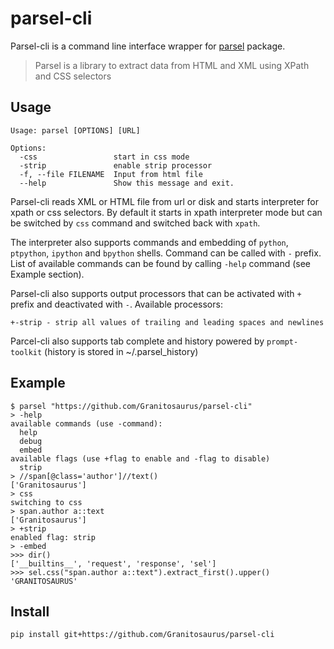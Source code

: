 # parsel-cli

Parsel-cli is a command line interface wrapper for [parsel](https://github.com/scrapy/parsel) package.
> Parsel is a library to extract data from HTML and XML using XPath and CSS selectors

## Usage

    Usage: parsel [OPTIONS] [URL]

    Options:
      -css                 start in css mode
      -strip               enable strip processor
      -f, --file FILENAME  Input from html file
      --help               Show this message and exit.

Parsel-cli reads XML or HTML file from url or disk and starts interpreter for xpath or css selectors.
By default it starts in xpath interpreter mode but can be switched by `css` command and switched back with `xpath`.

The interpreter also supports commands and embedding of `python`, `ptpython`, `ipython` and `bpython` shells.
Command can be called with `-` prefix. List of available commands can be found by calling `-help` command (see Example section).

Parsel-cli also supports output processors that can be activated with `+` prefix and deactivated with `-`.
Available processors:

    +-strip - strip all values of trailing and leading spaces and newlines

Parcel-cli also supports tab complete and history powered by `prompt-toolkit` (history is stored in ~/.parsel_history)

## Example


    $ parsel "https://github.com/Granitosaurus/parsel-cli"
    > -help
    available commands (use -command):
      help
      debug
      embed
    available flags (use +flag to enable and -flag to disable)
      strip
    > //span[@class='author']//text()
    ['Granitosaurus']
    > css
    switching to css
    > span.author a::text
    ['Granitosaurus']
    > +strip
    enabled flag: strip
    > -embed
    >>> dir()
    ['__builtins__', 'request', 'response', 'sel']
    >>> sel.css("span.author a::text").extract_first().upper()
    'GRANITOSAURUS'

## Install

    pip install git+https://github.com/Granitosaurus/parsel-cli
